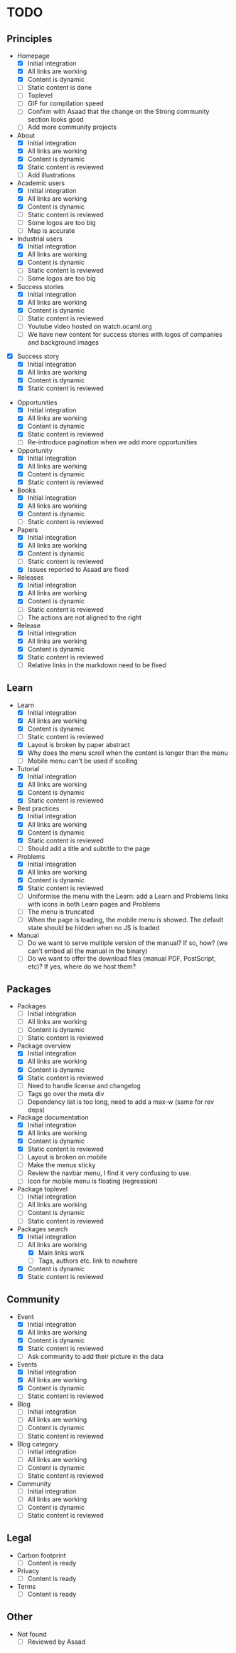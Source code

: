 # TODO

## Principles

- Homepage
  - [X] Initial integration
  - [X] All links are working
  - [X] Content is dynamic
  - [ ] Static content is done
  - [ ] Toplevel
  - [ ] GIF for compilation speed
  - [ ] Confirm with Asaad that the change on the Strong community section looks good
  - [ ] Add more community projects

- About
  - [X] Initial integration
  - [X] All links are working
  - [X] Content is dynamic
  - [X] Static content is reviewed
  - [ ] Add illustrations

- Academic users
  - [X] Initial integration
  - [X] All links are working
  - [X] Content is dynamic
  - [ ] Static content is reviewed
  - [ ] Some logos are too big
  - [ ] Map is accurate

- Industrial users
  - [X] Initial integration
  - [X] All links are working
  - [X] Content is dynamic
  - [ ] Static content is reviewed
  - [ ] Some logos are too big

- Success stories
  - [X] Initial integration
  - [X] All links are working
  - [X] Content is dynamic
  - [ ] Static content is reviewed
  - [ ] Youtube video hosted on watch.ocaml.org
  - [ ] We have new content for success stories with logos of companies and background images

- [X] Success story
  - [X] Initial integration
  - [X] All links are working
  - [X] Content is dynamic
  - [X] Static content is reviewed

- Opportunities
  - [X] Initial integration
  - [X] All links are working
  - [X] Content is dynamic
  - [X] Static content is reviewed
  - [ ] Re-introduce pagination when we add more opportunities

- Opportunity
  - [X] Initial integration
  - [X] All links are working
  - [X] Content is dynamic
  - [X] Static content is reviewed

- Books
  - [X] Initial integration
  - [X] All links are working
  - [X] Content is dynamic
  - [ ] Static content is reviewed

- Papers
  - [X] Initial integration
  - [X] All links are working
  - [X] Content is dynamic
  - [ ] Static content is reviewed
  - [X] Issues reported to Asaad are fixed

- Releases
  - [X] Initial integration
  - [X] All links are working
  - [X] Content is dynamic
  - [ ] Static content is reviewed
  - [ ] The actions are not aligned to the right

- Release
  - [X] Initial integration
  - [X] All links are working
  - [X] Content is dynamic
  - [X] Static content is reviewed
  - [ ] Relative links in the markdown need to be fixed

## Learn

- Learn
  - [X] Initial integration
  - [X] All links are working
  - [X] Content is dynamic
  - [ ] Static content is reviewed
  - [X] Layout is broken by paper abstract
  - [X] Why does the menu scroll when the content is longer than the menu
  - [ ] Mobile menu can't be used if scolling

- Tutorial
  - [X] Initial integration
  - [X] All links are working
  - [X] Content is dynamic
  - [X] Static content is reviewed

- Best practices
  - [X] Initial integration
  - [X] All links are working
  - [X] Content is dynamic
  - [X] Static content is reviewed
  - [ ] Should add a title and subtitle to the page

- Problems
  - [X] Initial integration
  - [X] All links are working
  - [X] Content is dynamic
  - [X] Static content is reviewed
  - [ ] Uniformise the menu with the Learn: add a Learn and Problems links with icons in both Learn pages and Problems
  - [ ] The menu is truncated
  - [ ] When the page is loading, the mobile menu is showed. The default state should be hidden when no JS is loaded

- Manual
  - [ ] Do we want to serve multiple version of the manual? If so, how? (we can't embed all the manual in the binary)
  - [ ] Do we want to offer the download files (manual PDF, PostScript, etc)? If yes, where do we host them?

## Packages

- Packages
  - [ ] Initial integration
  - [ ] All links are working
  - [ ] Content is dynamic
  - [ ] Static content is reviewed

- Package overview
  - [X] Initial integration
  - [X] All links are working
  - [X] Content is dynamic
  - [X] Static content is reviewed
  - [ ] Need to handle license and changelog
  - [ ] Tags go over the meta div
  - [ ] Dependency list is too long, need to add a max-w (same for rev deps)

- Package documentation
  - [X] Initial integration
  - [X] All links are working
  - [X] Content is dynamic
  - [X] Static content is reviewed
  - [ ] Layout is broken on mobile
  - [ ] Make the menus sticky
  - [ ] Review the navbar menu, I find it very confusing to use.
  - [ ] Icon for mobile menu is floating (regression)

- Package toplevel
  - [ ] Initial integration
  - [ ] All links are working
  - [ ] Content is dynamic
  - [ ] Static content is reviewed

- Packages search
  - [X] Initial integration
  - [ ] All links are working
    - [X] Main links work
    - [ ] Tags, authors etc. link to nowhere
  - [X] Content is dynamic
  - [X] Static content is reviewed

## Community

- Event
  - [X] Initial integration
  - [X] All links are working
  - [X] Content is dynamic
  - [X] Static content is reviewed
  - [ ] Ask community to add their picture in the data

- Events
  - [X] Initial integration
  - [X] All links are working
  - [X] Content is dynamic
  - [ ] Static content is reviewed

- Blog
  - [ ] Initial integration
  - [ ] All links are working
  - [ ] Content is dynamic
  - [ ] Static content is reviewed

- Blog category
  - [ ] Initial integration
  - [ ] All links are working
  - [ ] Content is dynamic
  - [ ] Static content is reviewed

- Community
  - [ ] Initial integration
  - [ ] All links are working
  - [ ] Content is dynamic
  - [ ] Static content is reviewed

## Legal

- Carbon footprint
  - [ ] Content is ready

- Privacy
  - [ ] Content is ready

- Terms
  - [ ] Content is ready

## Other

- Not found
  - [ ] Reviewed by Asaad
